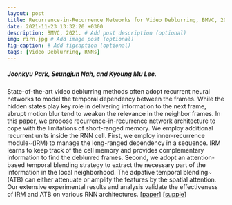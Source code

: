 ```yaml
---
layout: post
title: Recurrence-in-Recurrence Networks for Video Deblurring, BMVC, 2022.
date: 2021-11-23 13:32:20 +0300
description: BMVC, 2021. # Add post description (optional)
img: rirn.jpg # Add image post (optional)
fig-caption: # Add figcaption (optional)
tags: [Video Deblurring, RNNs]
---
```

##### Joonkyu Park, Seungjun Nah, and Kyoung Mu Lee.

State-of-the-art video deblurring methods often adopt recurrent neural networks to model the temporal dependency between the frames.
While the hidden states play key role in delivering information to the next frame, abrupt motion blur tend to weaken the relevance in the neighbor frames.
In this paper, we propose recurrence-in-recurrence network architecture to cope with the limitations of short-ranged memory. We employ additional recurrent units inside the RNN cell. First, we employ inner-recurrence module~(IRM) to manage the long-ranged dependency in a sequence. IRM learns to keep track of the cell memory and provides complementary information to find the deblurred frames. Second, we adopt an attention-based temporal blending strategy to extract the necessary part of the information in the local neighborhood. The adpative temporal blending~(ATB) can either attenuate or amplify the features by the spatial attention. Our extensive experimental results and analysis validate the effectiveness of IRM and ATB on various RNN architectures. [[paper](https://www.bmvc2021-virtualconference.com/assets/papers/0149.pdf)] [[supple](https://www.bmvc2021-virtualconference.com/assets/supp/0149_supp.zip)]


